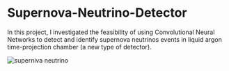 # Supernova-Neutrino-Detector

In this project, I investigated the feasibility of using Convolutional Neural Networks to detect and identify supernova neutrinos events in liquid argon time-projection chamber (a new type of detector).

![superniva neutrino](https://github.com/elilouise/Supernova-Neutrino-Detector-CNN/assets/53550369/b6916c87-85fd-49c8-b867-a18e189ea263)
